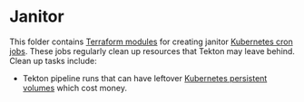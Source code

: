 # Janitor

This folder contains [Terraform modules](https://www.terraform.io/docs/language/modules/index.html) for creating janitor [Kubernetes cron jobs](https://kubernetes.io/docs/concepts/workloads/controllers/cron-jobs/). These jobs regularly clean up resources that Tekton may leave behind. Clean up tasks include:

- Tekton pipeline runs that can have leftover [Kubernetes persistent volumes](https://kubernetes.io/docs/concepts/storage/volumes/) which cost money.
